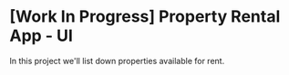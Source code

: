 # [Work In Progress] Property Rental App - UI

In this project we'll list down properties available for rent.
